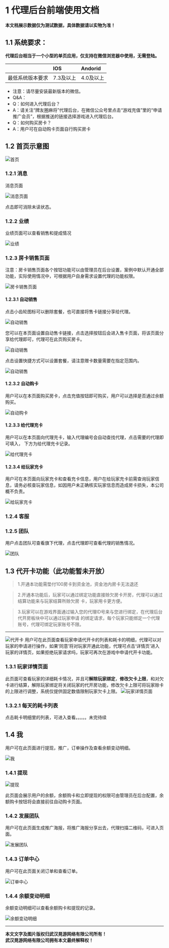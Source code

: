 # 1	代理后台前端使用文档
**本文档展示数据仅为测试数据，具体数据请以实物为准！**
## 1.1	系统要求：
**代理后台相当于一个小型的单页应用，仅支持在微信浏览器中使用，无需登陆。**


|	                |IOS	     | Andorid     |
|------------------ |:-----------|:------------|
| 最低系统版本要求    |7.3及以上   | 4.0及以上    | 





* 注意：请尽量安装最新版本的微信。
* Q&A：
* Q：如何进入代理后台？
* A：请关注“牌友圈麻将”代理后台，在微信公众号里点击“游戏充值”里的“申请推广会员”，根据推送的链接选择游戏进入代理后台。
* Q：如何购买房卡？
* A：用户可在自动购卡页面自行购买房卡



## 1.2	首页示意图
![首页](img/1.2.png)


### 1.2.1	消息
消息页面

 ![消息页面](img/1.2.1.png)

点击即可消除未读状态。

### 1.2.2	业绩
业绩页面可以查看销售和提成情况

  ![业绩](img/1.2.2.png)

### 1.2.3	房卡销售页面
注意：房卡销售页面各个按钮功能可以由管理员在后台设置，案例中默认开通全部功能，实际使用情况中，可根据用户自身需求设置代理的功能权限。

![房卡销售页面](img/1.2.3.png)
 
####  1.2.3.1	自动销售
 
点击小齿轮图标可以删除套餐，也可直接将售卡链接分享给代理。

![自动销售](img/1.2.3.1.png)





您可以在本页面设置自动售卡链接，点击选择按钮后会进入售卡页面，将该页面分享给代理即可，代理可在此页购买房卡。

 ![自动销售](img/1.2.3.1-2.png)



点击设置快捷方式可以设置套餐，请注意赠卡数量需要在指定范围内。
 
 ![自动销售](img/1.2.3.1-3.png)

#### 1.2.3.2	自动购卡
用户可以在本页面购买房卡，点击充值按钮即可购买，用户可以选择是否通过余额购买。
  
 ![自动购卡](img/1.2.3.2.png)

#### 1.2.3.3	给代理充卡
用户可以在本页面向代理充卡，输入代理编号会自动查找代理，点击需要的代理即可填入，
下方为给代理充卡记录。

  ![给代理充卡](img/1.2.3.3.png)

#### 1.2.3.4	给玩家充卡
用户可在本页面向玩家充卡和查看充卡信息，用户在给玩家充卡前需查询玩家信息，请务必核查玩家信息，如因用户未正确核实玩家信息而造成房卡损失，本公司概不负责。

![给玩家充卡](img/1.2.3.4.png)


### 1.2.4	客服
### 1.2.5	团队
用户点击团队可查看旗下代理，点击代理即可查看代理的销售情况。
 
![团队](img/1.2.5.png)

## 1.3	代开卡功能（此功能暂未开放）
>1.开通本功能需垫付100房卡到资金池，资金池内房卡无法退还

>2.开通本功能后，玩家可以通过绑定功能直接赊欠房卡开房，代理可以通过结算功能来与玩家结算所赊欠房 卡，玩家用卡更方便。

>3.玩家可以在游戏界面通过输入您的代理ID号来与您进行绑定，在代理后台代开房板块中可以通过玩家申请 的绑定请求，每个玩家只能绑定一个代理账号，代理可绑定玩家账号不限。
 
***
![代开卡](img/1.3.png)
用户可在此页面查看玩家申请代开卡的列表和耗卡的明细，代理可以对玩家的申请进行操作，如果‘同意’将对玩家开通此功能，代理可点击‘详情页’进入玩家的详情页，如果拒绝玩家请求吗，玩家可再次在游戏中申请代开卡功能。
### 1.3.1	玩家详情页面
此页面可查看玩家的详细耗卡情况，并且可**解除玩家绑定**，**修改欠卡上限**，和对欠卡进行结算，解除玩家绑定将关闭玩家的代开房功能，修改欠卡上限可将玩家赊卡的上限进行调整，系统仅提供固定数值限制玩家欠卡上限。
![玩家详情页面](img/1.3.1.png)

### 1.3.2.1 每天的耗卡列表
点击耗卡明细里的列表，可进入查看。。。。。未完待续


## 1.4	我
用户可在此页面进行提现，推广，订单操作及查看余额变动明细。

![我](img/1.4.png)

### 1.4.1	提现

![提现](img/1.4.1.png)

此页面会展示用户的余额，余额购卡和立即提现的权限可由管理员在后台配置，余额购卡按钮将会直接前往自动购卡页面。

### 1.4.2	发展团队
用户可在此页面生成推广海报，将推广海报分享出去，代理扫描二维码，可进入页面。

![发展团队](img/1.4.2.png)


### 1.4.3	订单中心
用户可在此页面关闭订单和查看订单。

![订单中心](img/1.4.3.png)

















### 1.4.4	余额变动明细
余额变动明细可以查看余额购卡和提现的记录。
 

![余额变动明细](img/1.4.4.png)


***
**本文文字及图片版权归武汉晃游网络有限公司所有！**
<br />
**武汉晃游网络有限公司拥有本文最终解释权！**

